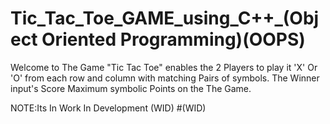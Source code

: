 # Tic_Tac_Toe_GAME_using_C++_(Object Oriented Programming)(OOPS)
Welcome to The Game "Tic Tac Toe" enables the 2 Players to play it 'X' Or 'O' from each row and column with matching Pairs of symbols. The Winner input's Score Maximum symbolic Points  on the The Game. 

NOTE:Its In Work In Development (WID)
#(WID)
